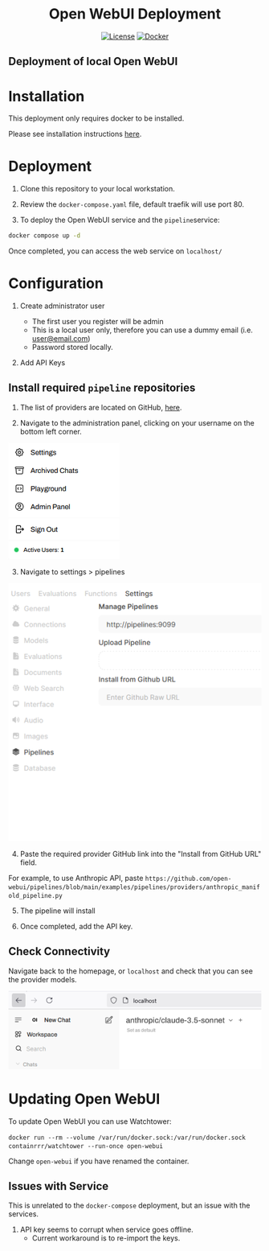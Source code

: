 <div align="center">

# Open WebUI Deployment

[![License](https://img.shields.io/github/license/rudolfjs/openwebui-deploy?label=license&style=for-the-badge)](LICENSE)
[![Docker](https://img.shields.io/badge/docker-257bd6?style=for-the-badge&logo=docker&logoColor=white)](https://hub.docker.com/)

</div>

Deployment of local Open WebUI
---

# Installation

This deployment only requires docker to be installed. 

Please see installation instructions [here](https://docs.docker.com/engine/install/).

# Deployment

1. Clone this repository to your local workstation.

2. Review the `docker-compose.yaml` file, default traefik will use port 80. 

3. To deploy the Open WebUI service and the `pipeline`service:

```bash
docker compose up -d
```

Once completed, you can access the web service on `localhost/`

# Configuration

1. Create administrator user
    * The first user you register will be admin
    * This is a local user only, therefore you can use a dummy email (i.e. user@email.com)
    * Password stored locally.

2. Add API Keys

## Install required `pipeline` repositories

1. The list of providers are located on GitHub, [here](https://github.com/open-webui/pipelines/tree/main/examples/pipelines/providers).

2. Navigate to the administration panel, clicking on your username on the bottom left corner.

![alt text](docs/img/admin_nav.png)

3. Navigate to settings > pipelines

![alt text](docs/img/pipeline_settings.png)


4. Paste the required provider GitHub link into the "Install from GitHub URL" field.

For example, to use Anthropic API, paste `https://github.com/open-webui/pipelines/blob/main/examples/pipelines/providers/anthropic_manifold_pipeline.py`

5. The pipeline will install

6. Once completed, add the API key.

## Check Connectivity

Navigate back to the homepage, or `localhost` and check that you can see the provider models.

![alt text](docs/img/conn_check.png)

# Updating Open WebUI

To update Open WebUI you can use Watchtower:

`docker run --rm --volume /var/run/docker.sock:/var/run/docker.sock containrrr/watchtower --run-once open-webui`

Change `open-webui` if you have renamed the container.

## Issues with Service

This is unrelated to the `docker-compose` deployment, but an issue with the services.

1. API key seems to corrupt when service goes offline.
    * Current workaround is to re-import the keys.





